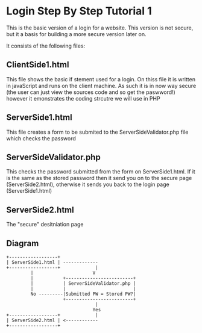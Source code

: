 # Login Step By Step Tutorial 1
This is the basic version of a login for a website. This version is not secure, but it a basis for building a more secure version later on.

It consists of the following files:

## ClientSide1.html

This file shows the basic if stement used for a login. On thiss file it is written in javaScript and runs on the client machine. As such it is in now way secure (the user can just view the sources code and so get the paswword!) however it emonstrates the coding strcutre we will use in PHP

## ServerSide1.html

This file creates a form to be submited to the ServerSideValidator.php file which checks the password

## ServerSideValidator.php

This checks the password submitted from the form on ServerSide1.html. If it is the same as the stored password then it send you on to the secure page (ServerSide2.html), otherwise it sends you back to the login page (ServerSide1.html)

## ServerSide2.html

The "secure" desitniation page

## Diagram
```
+------------------+
| ServerSide1.html | -------------
+------------------+             |
         |                      V
         |           +-------------------------+                          
         |           | ServerSideValidator.php |
         |           |                         |
         No ---------|Submitted PW = Stored PW?|
                     +-------------------------+                               
                                 |
                                Yes
+------------------+             |     
| ServerSide2.html | <------------
+------------------+

```
